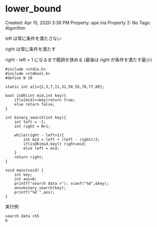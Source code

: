 # lower_bound

Created: Apr 15, 2020 3:38 PM
Property: ape iria
Property 2: No
Tags: Algorithm

left は常に条件を満たさない

right は常に条件を満たす

right - left = 1 になるまで範囲を狭める (最後は right が条件を満たす最小)

    #include <stdio.h>
    #include <stdbool.h>
    #define N 10
    
    static int a[]={2,3,7,11,31,50,55,70,77,80};
    
    bool isOK(int mid,int key){
        if(a[mid]>=key)return true;
        else return false;
    }
    
    int binary_search(int key){
        int left = -1;
        int right = N+1;
    
        while(right - left>1){
            int mid = left + (left - right)/2;
            if(isOK(mid,key)) right=mid;
            else left = mid;
        }
        return right;
    }
    
    void main(void) {
        int key;
        int ans=0;
        printf("search data >"); scanf("%d",&key);
        ans=binary_search(key);
        printf("%d ",ans);
    }

実行例

    search data >55
    6